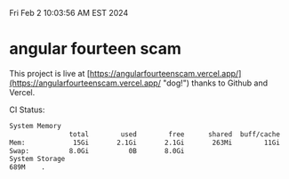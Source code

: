 Fri Feb  2 10:03:56 AM EST 2024

# angular fourteen scam


This project is live at [https://angularfourteenscam.vercel.app/](https://angularfourteenscam.vercel.app/ "dog!") thanks to Github and Vercel.

CI Status: 

```bash
System Memory
               total        used        free      shared  buff/cache   available
Mem:            15Gi       2.1Gi       2.1Gi       263Mi        11Gi        13Gi
Swap:          8.0Gi          0B       8.0Gi
System Storage
689M	.
```
